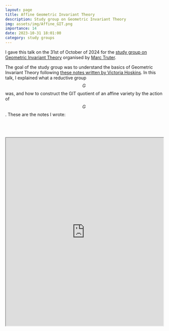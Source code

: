 ```yaml
---
layout: page
title: Affine Geometric Invariant Theory
description: Study group on Geometric Invariant Theory
img: assets/img/Affine_GIT.png
importance: 14
date: 2023-10-31 18:01:00
category: study groups
---
```


I gave this talk on the 31st of October of 2024 for the <a href="https://www.marctruter.com/reading-groups">study group on Geometric Invariant Theory</a> organised by <a href="https://www.marctruter.com/home">Marc Truter</a>.

The goal of the study group was to understand the basics of Geometric Invariant Theory following <a href="https://userpage.fu-berlin.de/hoskins/M15_Lecture_notes.pdf">these notes written by Victoria Hoskins</a>. In this talk, I explained what a reductive group $$G$$ was, and how to construct the GIT quotient of an affine variety by the action of $$G$$. These are the notes I wrote:

<div style="padding-bottom: 100px; padding-top: 50px;">
<iframe src="https://drive.google.com/file/d/1KKUvg_tjRyIpc4vVV3GgyuOzSzCQyMaq/preview" width="100%" height="600px" allow="autoplay"></iframe>
</div>
